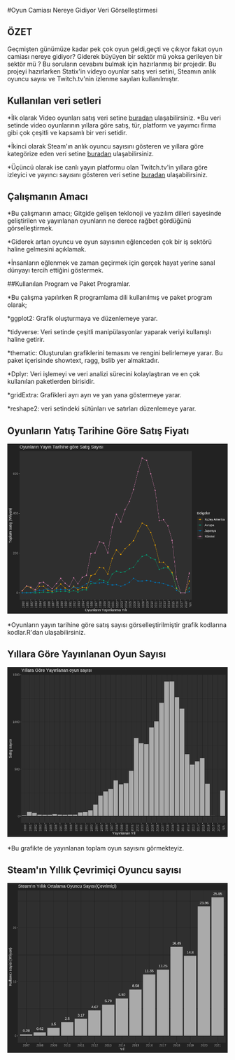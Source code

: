 #Oyun Camiası Nereye Gidiyor Veri Görselleştirmesi

## ÖZET

Geçmişten günümüze kadar pek çok oyun geldi,geçti ve çıkıyor fakat oyun camiası nereye gidiyor?
Giderek büyüyen bir sektör mü yoksa gerileyen bir sektör mü ? Bu soruların cevabını bulmak için
hazırlanmış bir projedir. Bu projeyi hazırlarken Statix'in videyo oyunlar satış veri setini,
Steamın anlık oyuncu sayısı ve Twitch.tv'nin izlenme sayıları kullanılmıştır.


## Kullanılan veri setleri

*İlk olarak Video oyunları satış veri setine [buradan](https://www.kaggle.com/datasets/gregorut/videogamesales) ulaşabilirsiniz.
*Bu veri setinde video oyunlarının yıllara göre satış, tür, platform ve yayımcı firma gibi çok çeşitli ve kapsamlı bir veri setidir.

*İkinci olarak Steam'ın anlık oyuncu sayısını gösteren ve yıllara göre kategörize eden veri setine [buradan](https://backlinko.com/steam-users)
ulaşabilirsiniz.

*Üçüncü olarak ise canlı yayın platformu olan Twitch.tv'in yıllara göre izleyici ve yayıncı sayısını gösteren veri setine [buradan](https://www.kaggle.com/code/suvojithaldar/analyzing-top-games-and-categories-on-twitch-2016) ulaşabilirsiniz.


## Çalışmanın Amacı

*Bu çalışmanın amacı; Gitgide gelişen teklonoji ve yazılım dilleri sayesinde geliştirilen ve yayınlanan oyunların ne derece rağbet gördüğünü görselleştirmek.

*Giderek artan oyuncu ve oyun sayısının eğlenceden çok bir iş sektörü haline gelmesini açıklamak.

*İnsanların eğlenmek ve zaman geçirmek için gerçek hayat yerine sanal dünyayı tercih ettiğini göstermek.

##Kullanılan Program ve Paket Programlar.

*Bu çalışma yapılırken R programlama dili kullanılmış ve paket program olarak;

*ggplot2: Grafik oluşturmaya ve düzenlemeye yarar.

*tidyverse: Veri setinde çeşitli manipülasyonlar yaparak veriyi kullanışlı haline getirir.

*thematic: Oluşturulan grafiklerini temasını ve rengini belirlemeye yarar. Bu paket içerisinde showtext, ragg, bslib yer almaktadır.

*Dplyr: Veri işlemeyi ve veri analizi sürecini kolaylaştıran ve en çok kullanılan paketlerden birisidir.

*gridExtra: Grafikleri ayrı ayrı ve yan yana göstermeye yarar.

*reshape2: veri setindeki sütünları ve satırları düzenlemeye yarar.

## Oyunların Yatış Tarihine Göre Satış Fiyatı

![vgsales](vgsales.png)

*Oyunların yayın tarihine göre satış sayısı görselleştirilmiştir grafik kodlarına kodlar.R'dan ulaşabilirsiniz.

## Yıllara Göre Yayınlanan Oyun Sayısı

![vgsales2](vgsales2.png)

*Bu grafikte de yayınlanan toplam oyun sayısını görmekteyiz. 

## Steam'ın Yıllık Çevrimiçi Oyuncu sayısı
![steam](steam.png)









